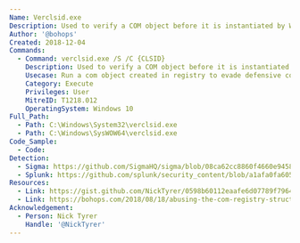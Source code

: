 ```yaml
---
Name: Verclsid.exe
Description: Used to verify a COM object before it is instantiated by Windows Explorer
Author: '@bohops'
Created: 2018-12-04
Commands:
  - Command: verclsid.exe /S /C {CLSID}
    Description: Used to verify a COM object before it is instantiated by Windows Explorer
    Usecase: Run a com object created in registry to evade defensive counter measures
    Category: Execute
    Privileges: User
    MitreID: T1218.012
    OperatingSystem: Windows 10
Full_Path:
  - Path: C:\Windows\System32\verclsid.exe
  - Path: C:\Windows\SysWOW64\verclsid.exe
Code_Sample:
  - Code:
Detection:
  - Sigma: https://github.com/SigmaHQ/sigma/blob/08ca62cc8860f4660e945805d0dd615ce75258c1/rules/windows/process_creation/win_verclsid_runs_com.yml
  - Splunk: https://github.com/splunk/security_content/blob/a1afa0fa605639cbef7d528dec46ce7c8112194a/detections/endpoint/verclsid_clsid_execution.yml
Resources:
  - Link: https://gist.github.com/NickTyrer/0598b60112eaafe6d07789f7964290d5
  - Link: https://bohops.com/2018/08/18/abusing-the-com-registry-structure-part-2-loading-techniques-for-evasion-and-persistence/
Acknowledgement:
  - Person: Nick Tyrer
    Handle: '@NickTyrer'
---
```


